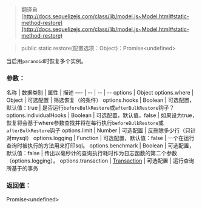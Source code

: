 > 翻译自 [http://docs.sequelizejs.com/class/lib/model.js~Model.html#static-method-restore](http://docs.sequelizejs.com/class/lib/model.js~Model.html#static-method-restore)

> public static restore(配置选项：Object)：Promise\<undefined>

当启用`paranoid`时恢复多个实例。

### 参数：

名称 | 数据类别 | 属性 | 描述
—- | -- | -- | --
options | Object
options.where | Object | 可选配置 | 筛选恢复（的条件）
options.hooks | Boolean | 可选配置，默认值：true | 是否运行`beforeBulkRestore`或`afterBulkRestore`钩子？
options.individualHooks | Boolean | 可选配置，默认值，false | 如果设为true，恢复将会基于where参数查找并将在每行执行`beforeBulkRestore`或`afterBulkRestore`钩子
options.limit | Number | 可选配置 | 反删除多少行（只针对mysql）
options.logging | Function | 可选配置，默认值：false | 一个在运行查询时被执行的方法用来打印sql。
options.benchmark | Boolean | 可选配置，默认值：false | 传出以毫秒计的查询执行耗时作为日志函数的第二个参数（options.logging）。
options.transaction | [Transaction]() | 可选配置 | 运行查询所基于的事务

### 返回值：

Promise\<undefined>